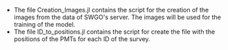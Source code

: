 - The file Creation_Images.jl contains the script for the creation of the images from the data of SWGO's server. The images will be used for the training of the model.
- The file ID_to_positions.jl contains the script for create the file with the positions of the PMTs for each ID of the survey.